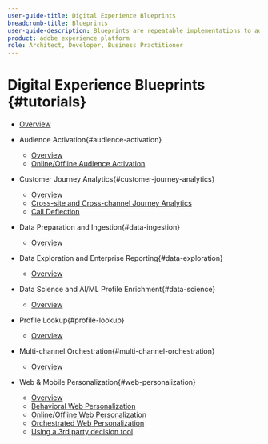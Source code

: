 ```yaml
---
user-guide-title: Digital Experience Blueprints
breadcrumb-title: Blueprints
user-guide-description: Blueprints are repeatable implementations to address established business problems and contain architecture diagrams, technical considerations, and relevant documentation links.
product: adobe experience platform
role: Architect, Developer, Business Practitioner
---
```

# Digital Experience Blueprints {#tutorials}

+ [Overview](/help/blueprints/overview.md)

+ Audience Activation{#audience-activation}
  + [Overview](/help/blueprints/audience-activation/overview.md)
  + [Online/Offline Audience Activation](/help/blueprints/audience-activation/online-offline.md)

+ Customer Journey Analytics{#customer-journey-analytics}
  + [Overview](/help/blueprints/customer-journey-analytics/overview.md)
  + [Cross-site and Cross-channel Journey Analytics](/help/blueprints/customer-journey-analytics/cross-site.md)
  + [Call Deflection](/help/blueprints/customer-journey-analytics/call-deflect.md)

+ Data Preparation and Ingestion{#data-ingestion}
  + [Overview](/help/blueprints/data-ingestion/overview.md)

+ Data Exploration and Enterprise Reporting{#data-exploration}
  + [Overview](/help/blueprints/data-exploration/overview.md)

+ Data Science and AI/ML Profile Enrichment{#data-science}
  + [Overview](/help/blueprints/data-science/overview.md)

+ Profile Lookup{#profile-lookup}
  + [Overview](/help/blueprints/profile-lookup/overview.md)

+ Multi-channel Orchestration{#multi-channel-orchestration}
  + [Overview](/help/blueprints/multi-channel-orchestration/overview.md)

+ Web & Mobile Personalization{#web-personalization}
  + [Overview](/help/blueprints/web-personalization/overview.md)
  + [Behavioral Web Personalization](/help/blueprints/web-personalization/behavioral.md)
  + [Online/Offline Web Personalization](/help/blueprints/web-personalization/online-offline.md)
  + [Orchestrated Web Personalization](/help/blueprints/web-personalization/orchestrated.md)
  + [Using a 3rd party decision tool](/help/blueprints/web-personalization/third-party-decision-tool.md)

  
